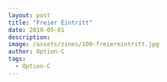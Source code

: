 ```yaml
---
layout: post
title: "Freier Eintritt"
date: 2019-05-01
description: 
image: /assets/zines/100-freiereintritt.jpg
author: Option-C
tags:
  - Option-C
---
```

